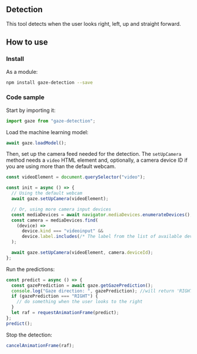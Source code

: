 ## Detection

This tool detects when the user looks right, left, up and straight forward.

## How to use

### Install

As a module:

```bash
npm install gaze-detection --save
```

### Code sample

Start by importing it:

```js
import gaze from "gaze-detection";
```

Load the machine learning model:

```js
await gaze.loadModel();
```

Then, set up the camera feed needed for the detection. The `setUpCamera` method needs a `video` HTML element and, optionally, a camera device ID if you are using more than the default webcam.

```js
const videoElement = document.querySelector("video");

const init = async () => {
  // Using the default webcam
  await gaze.setUpCamera(videoElement);

  // Or, using more camera input devices
  const mediaDevices = await navigator.mediaDevices.enumerateDevices();
  const camera = mediaDevices.find(
    (device) =>
      device.kind === "videoinput" &&
      device.label.includes(/* The label from the list of available devices*/)
  );

  await gaze.setUpCamera(videoElement, camera.deviceId);
};
```

Run the predictions:

```js
const predict = async () => {
  const gazePrediction = await gaze.getGazePrediction();
  console.log("Gaze direction: ", gazePrediction); //will return 'RIGHT', 'LEFT', 'STRAIGHT' or 'TOP'
  if (gazePrediction === "RIGHT") {
    // do something when the user looks to the right
  }
  let raf = requestAnimationFrame(predict);
};
predict();
```

Stop the detection:

```js
cancelAnimationFrame(raf);
```
